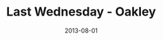 ---
layout: music 
title: "Last Wednesday - Oakley"
series: "God Is ____"
date: 2013-08-01 
description: "Kyle talks about how God is using fire to make men of steel"
audio: "http://www.crossroads.net/players/media/hq/073113-oakley-lw.mp3"
audio-duration: "42:29"
src: "http://www.crossroads.net/players/media/mediumHz/DefaultVideoImage.jpg"
---